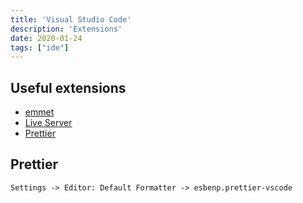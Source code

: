 ```yaml
---
title: 'Visual Studio Code'
description: 'Extensions'
date: 2020-01-24
tags: ["ide"]
---
```


## Useful extensions

- [emmet](https://docs.emmet.io/)
- [Live Server](https://ritwickdey.github.io/vscode-live-server/)
- [Prettier](https://marketplace.visualstudio.com/items?itemName=esbenp.prettier-vscode)

## Prettier

```text
Settings -> Editor: Default Formatter -> esbenp.prettier-vscode
```
